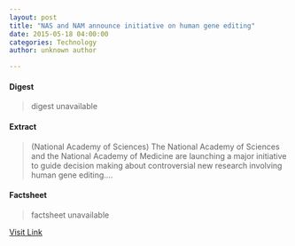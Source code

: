 ```yaml
---
layout: post
title: "NAS and NAM announce initiative on human gene editing"
date: 2015-05-18 04:00:00
categories: Technology
author: unknown author

---
```



#### Digest
>digest unavailable

#### Extract
>(National Academy of Sciences) The National Academy of Sciences and the National Academy of Medicine are launching a major initiative to guide decision making about controversial new research involving human gene editing....

#### Factsheet
>factsheet unavailable

[Visit Link](http://www.eurekalert.org/pub_releases/2015-05/naos-nan051815.php)


